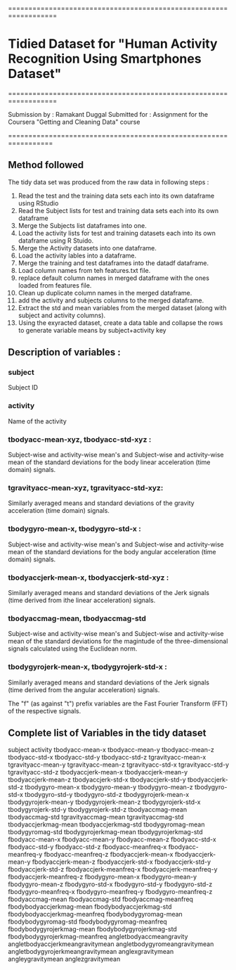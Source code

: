 ==================================================================
# Tidied Dataset for "Human Activity Recognition Using Smartphones Dataset"
==================================================================

Submission by : Ramakant Duggal
Submitted for : Assignment for the Coursera "Getting and Cleaning Data" course

=================================================================

## Method followed

The tidy data set was produced from the raw data in following steps :

1. Read the test and the training data sets each into its own dataframe using RStudio
2. Read the Subject lists for test and training data sets each into its own dataframe
3. Merge the Subjects list dataframes into one.
4. Load the activity lists for test and training datasets each into its own dataframe using R Stuido.
5. Merge the Activity datasets into one dataframe.
6. Load the activity lables into a dataframe.
7. Merge the training and test dataframes into the datadf dataframe.
8. Load column names from teh features.txt file.
9. replace default column names in merged dataframe with the ones loaded from features file.
10. Clean up duplicate column names in the merged dataframe.
11. add the activity and subjects columns to the merged dataframe.
12. Extract the std and mean variables from the merged dataset (along with subject and activity columns).
13. Using the exyracted dataset, create a data table and collapse the rows to generate variable means by subject+activity key


## Description of variables :

### subject
Subject ID


### activity
Name of the activity

### tbodyacc-mean-xyz, tbodyacc-std-xyz : 
Subject-wise and activity-wise mean's and Subject-wise and activity-wise mean of the standard deviations for
the body linear acceleration (time domain) signals.

### tgravityacc-mean-xyz, tgravityacc-std-xyz: 
Similarly averaged means and standard deviations of the gravity acceleration (time domain) signals.

### tbodygyro-mean-x, tbodygyro-std-x :
Subject-wise and activity-wise mean's and Subject-wise and activity-wise mean of the standard deviations for
the body angular acceleration (time domain) signals.

### tbodyaccjerk-mean-x, tbodyaccjerk-std-xyz : 
Similarly averaged means and standard deviations of the Jerk signals  
(time derived from ithe linear acceleration) signals.

### tbodyaccmag-mean, tbodyaccmag-std
Subject-wise and activity-wise mean's and Subject-wise and activity-wise mean of the standard deviations for
the magintude of the three-dimensional signals calculated using the Euclidean norm.

### tbodygyrojerk-mean-x, tbodygyrojerk-std-x :
Similarly averaged means and standard deviations of the Jerk signals  
(time derived from the angular acceleration) signals.

The "f" (as against "t") prefix variables are the Fast Fourier Transform (FFT) of the respective signals.



## Complete list of Variables in the tidy dataset


subject
activity
tbodyacc-mean-x
tbodyacc-mean-y
tbodyacc-mean-z
tbodyacc-std-x
tbodyacc-std-y
tbodyacc-std-z
tgravityacc-mean-x
tgravityacc-mean-y
tgravityacc-mean-z
tgravityacc-std-x
tgravityacc-std-y
tgravityacc-std-z
tbodyaccjerk-mean-x
tbodyaccjerk-mean-y
tbodyaccjerk-mean-z
tbodyaccjerk-std-x
tbodyaccjerk-std-y
tbodyaccjerk-std-z
tbodygyro-mean-x
tbodygyro-mean-y
tbodygyro-mean-z
tbodygyro-std-x
tbodygyro-std-y
tbodygyro-std-z
tbodygyrojerk-mean-x
tbodygyrojerk-mean-y
tbodygyrojerk-mean-z
tbodygyrojerk-std-x
tbodygyrojerk-std-y
tbodygyrojerk-std-z
tbodyaccmag-mean
tbodyaccmag-std
tgravityaccmag-mean
tgravityaccmag-std
tbodyaccjerkmag-mean
tbodyaccjerkmag-std
tbodygyromag-mean
tbodygyromag-std
tbodygyrojerkmag-mean
tbodygyrojerkmag-std
fbodyacc-mean-x
fbodyacc-mean-y
fbodyacc-mean-z
fbodyacc-std-x
fbodyacc-std-y
fbodyacc-std-z
fbodyacc-meanfreq-x
fbodyacc-meanfreq-y
fbodyacc-meanfreq-z
fbodyaccjerk-mean-x
fbodyaccjerk-mean-y
fbodyaccjerk-mean-z
fbodyaccjerk-std-x
fbodyaccjerk-std-y
fbodyaccjerk-std-z
fbodyaccjerk-meanfreq-x
fbodyaccjerk-meanfreq-y
fbodyaccjerk-meanfreq-z
fbodygyro-mean-x
fbodygyro-mean-y
fbodygyro-mean-z
fbodygyro-std-x
fbodygyro-std-y
fbodygyro-std-z
fbodygyro-meanfreq-x
fbodygyro-meanfreq-y
fbodygyro-meanfreq-z
fbodyaccmag-mean
fbodyaccmag-std
fbodyaccmag-meanfreq
fbodybodyaccjerkmag-mean
fbodybodyaccjerkmag-std
fbodybodyaccjerkmag-meanfreq
fbodybodygyromag-mean
fbodybodygyromag-std
fbodybodygyromag-meanfreq
fbodybodygyrojerkmag-mean
fbodybodygyrojerkmag-std
fbodybodygyrojerkmag-meanfreq
angletbodyaccmeangravity
angletbodyaccjerkmeangravitymean
angletbodygyromeangravitymean
angletbodygyrojerkmeangravitymean
anglexgravitymean
angleygravitymean
anglezgravitymean
